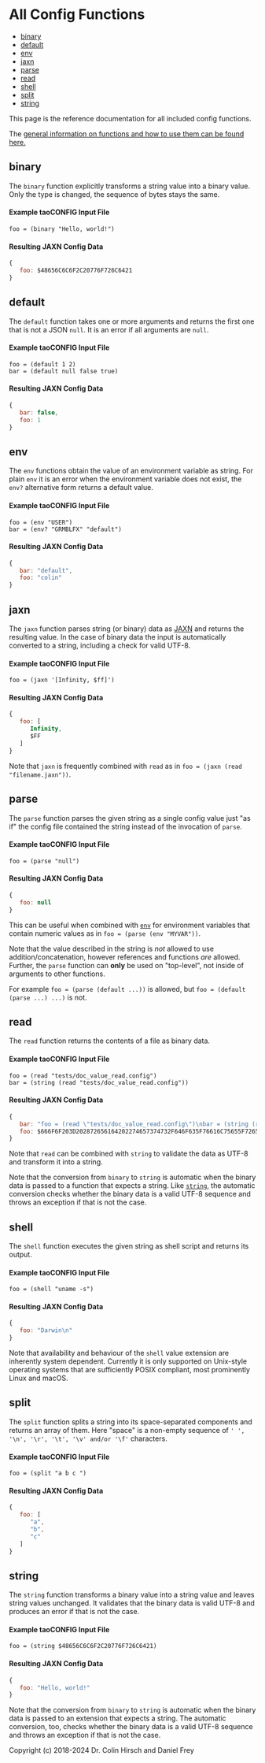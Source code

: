 # All Config Functions

 * [binary](#binary)
 * [default](#default)
 * [env](#env)
 * [jaxn](#jaxn)
 * [parse](#parse)
 * [read](#read)
 * [shell](#shell)
 * [split](#split)
 * [string](#string)

This page is the reference documentation for all included config functions.

The [general information on functions and how to use them can be found here.](Writing-Config-Files.md#functions)


## binary

The `binary` function explicitly transforms a string value into a binary value.
Only the type is changed, the sequence of bytes stays the same.

#### Example taoCONFIG Input File

```
foo = (binary "Hello, world!")
```

#### Resulting JAXN Config Data

```javascript
{
   foo: $48656C6C6F2C20776F726C6421
}
```


## default

The `default` function takes one or more arguments and returns the first one that is not a JSON `null`.
It is an error if all arguments are `null`.

#### Example taoCONFIG Input File

```
foo = (default 1 2)
bar = (default null false true)
```

#### Resulting JAXN Config Data

```javascript
{
   bar: false,
   foo: 1
}
```


## env

The `env` functions obtain the value of an environment variable as string.
For plain `env` it is an error when the environment variable does not exist, the `env?` alternative form returns a default value.

#### Example taoCONFIG Input File

```
foo = (env "USER")
bar = (env? "GRMBLFX" "default")
```

#### Resulting JAXN Config Data

```javascript
{
   bar: "default",
   foo: "colin"
}
```


## jaxn

The `jaxn` function parses string (or binary) data as [JAXN] and returns the resulting value.
In the case of binary data the input is automatically converted to a string, including a check for valid UTF-8.

#### Example taoCONFIG Input File

```
foo = (jaxn '[Infinity, $ff]')
```

#### Resulting JAXN Config Data

```javascript
{
   foo: [
      Infinity,
      $FF
   ]
}
```

Note that `jaxn` is frequently combined with `read` as in `foo = (jaxn (read "filename.jaxn"))`.


## parse

The `parse` function parses the given string as a single config value just "as if" the config file contained the string instead of the invocation of `parse`.

#### Example taoCONFIG Input File

```
foo = (parse "null")
```

#### Resulting JAXN Config Data

```javascript
{
   foo: null
}
```

This can be useful when combined with [`env`](#env) for environment variables that contain numeric values as in `foo = (parse (env "MYVAR"))`.

Note that the value described in the string is *not* allowed to use addition/concatenation, however references and functions *are* allowed.
Further, the `parse` function can **only** be used on "top-level", not inside of arguments to other functions.

For example `foo = (parse (default ...))` is allowed, but `foo = (default (parse ...) ...)` is not.

## read

The `read` function returns the contents of a file as binary data.

#### Example taoCONFIG Input File

```
foo = (read "tests/doc_value_read.config")
bar = (string (read "tests/doc_value_read.config"))
```

#### Resulting JAXN Config Data

```javascript
{
   bar: "foo = (read \"tests/doc_value_read.config\")\nbar = (string (read \"tests/doc_value_read.config\"))\n",
   foo: $666F6F203D202872656164202274657374732F646F635F76616C75655F726561642E636F6E66696722290A626172203D2028737472696E67202872656164202274657374732F646F635F76616C75655F726561642E636F6E6669672229290A
}
```

Note that `read` can be combined with `string` to validate the data as UTF-8 and transform it into a string.

Note that the conversion from `binary` to `string` is automatic when the binary data is passed to a function that expects a string.
Like [`string`](#string), the automatic conversion checks whether the binary data is a valid UTF-8 sequence and throws an exception if that is not the case.


## shell

The `shell` function executes the given string as shell script and returns its output.

#### Example taoCONFIG Input File

```
foo = (shell "uname -s")
```

#### Resulting JAXN Config Data

```javascript
{
   foo: "Darwin\n"
}
```

Note that availability and behaviour of the `shell` value extension are inherently system dependent.
Currently it is only supported on Unix-style operating systems that are sufficiently POSIX compliant, most prominently Linux and macOS.


## split

The `split` function splits a string into its space-separated components and returns an array of them.
Here "space" is a non-empty sequence of `' ', '\n', '\r', '\t', '\v' and/or '\f'` characters.

#### Example taoCONFIG Input File

```
foo = (split "a b c ")
```

#### Resulting JAXN Config Data

```javascript
{
   foo: [
      "a",
      "b",
      "c"
   ]
}
```


## string

The `string` function transforms a binary value into a string value and leaves string values unchanged.
It validates that the binary data is valid UTF-8 and produces an error if that is not the case.

#### Example taoCONFIG Input File

```
foo = (string $48656C6C6F2C20776F726C6421)
```

#### Resulting JAXN Config Data

```javascript
{
   foo: "Hello, world!"
}
```

Note that the conversion from `binary` to `string` is automatic when the binary data is passed to an extension that expects a string.
The automatic conversion, too, checks whether the binary data is a valid UTF-8 sequence and throws an exception if that is not the case.



Copyright (c) 2018-2024 Dr. Colin Hirsch and Daniel Frey

[CBOR]: http://cbor.io
[JAXN]: https://github.com/stand-art/jaxn
[JSON]: https://tools.ietf.org/html/rfc8259
[MsgPack]: http://msgpack.org
[taoCONFIG]: https://github.com/taocpp/config
[taoJSON]: https://github.com/taocpp/json
[UBJSON]: http://ubjson.org
